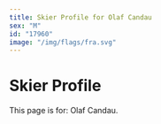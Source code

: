 ```yaml
---
title: Skier Profile for Olaf Candau
sex: "M"
id: "17960"
image: "/img/flags/fra.svg" 
---
```


# Skier Profile

This page is for: Olaf Candau.
    